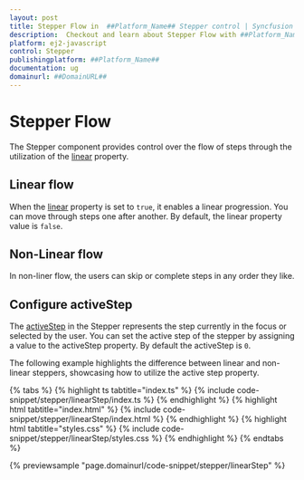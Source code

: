 ```yaml
---
layout: post
title: Stepper Flow in  ##Platform_Name## Stepper control | Syncfusion
description:  Checkout and learn about Stepper Flow with ##Platform_Name## Stepper control of Syncfusion Essential JS 2 and more details.
platform: ej2-javascript
control: Stepper
publishingplatform: ##Platform_Name##
documentation: ug
domainurl: ##DomainURL##
---
```


# Stepper Flow

The Stepper component provides control over the flow of steps through the utilization of the [linear](https://ej2.syncfusion.com/documentation/api/stepper#linear) property.

## Linear flow

When the [linear](https://ej2.syncfusion.com/documentation/api/stepper#linear) property is set to `true`, it enables a linear progression. You can move through steps one after another. By default, the linear property value is `false`.

## Non-Linear flow

In non-liner flow, the users can skip or complete steps in any order they like.

## Configure activeStep

The [activeStep](https://ej2.syncfusion.com/documentation/api/stepper#activestep) in the Stepper represents the step currently in the focus or selected by the user. You can set the active step of the stepper by assigning a value to the activeStep property. By default the activeStep is `0`.

The following example highlights the difference between linear and non-linear steppers, showcasing how to utilize the active step property.

{% tabs %}
{% highlight ts tabtitle="index.ts" %}
{% include code-snippet/stepper/linearStep/index.ts %}
{% endhighlight %}
{% highlight html tabtitle="index.html" %}
{% include code-snippet/stepper/linearStep/index.html %}
{% endhighlight %}
{% highlight html tabtitle="styles.css" %}
{% include code-snippet/stepper/linearStep/styles.css %}
{% endhighlight %}
{% endtabs %}

{% previewsample "page.domainurl/code-snippet/stepper/linearStep" %}